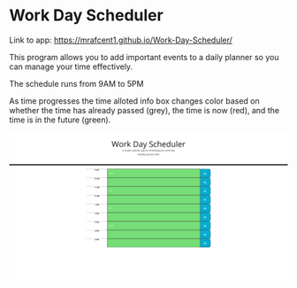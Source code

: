 # Work Day Scheduler

Link to app: https://mrafcent1.github.io/Work-Day-Scheduler/

This program allows you to add important events to a daily planner so you can manage your time effectively.

The schedule runs from 9AM to 5PM

As time progresses the time alloted info box changes color based on whether the time has already passed (grey), the time is now (red), and the time is in the future (green).

![Alt text](/WDS.png?raw=true "WDS")

